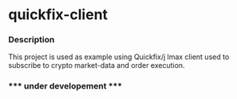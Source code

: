 # quickfix-client

### Description

This project is used as example using Quickfix/j lmax client used to subscribe to crypto market-data and order execution.

### *** under developement ***
